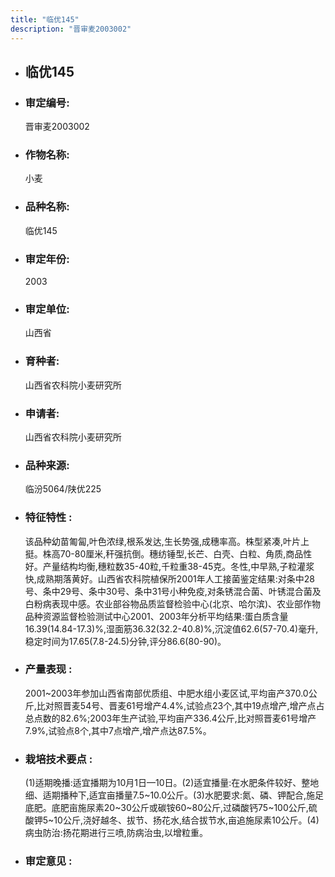 ```yaml
---
title: "临优145"
description: "晋审麦2003002"
---
```

* ## 临优145
* ###  审定编号:  
   晋审麦2003002

*  ### 作物名称:  
   小麦

*   ###  品种名称: 
    临优145

*   ### 审定年份: 
    2003

*   ### 审定单位:  
    山西省

*   ### 育种者:  
    山西省农科院小麦研究所

*   ### 申请者:  
    山西省农科院小麦研究所

*   ### 品种来源:  
    临汾5064/陕优225

*   ### 特征特性 : 
    该品种幼苗匍匐,叶色浓绿,根系发达,生长势强,成穗率高。株型紧凑,叶片上挺。株高70-80厘米,秆强抗倒。穗纺锤型,长芒、白壳、白粒、角质,商品性好。产量结构均衡,穗粒数35-40粒,千粒重38-45克。冬性,中早熟,子粒灌浆快,成熟期落黄好。山西省农科院植保所2001年人工接菌鉴定结果:对条中28号、条中29号、条中30号、条中31号小种免疫,对条锈混合菌、叶锈混合菌及白粉病表现中感。农业部谷物品质监督检验中心(北京、哈尔滨)、农业部作物品种资源监督检验测试中心2001、2003年分析平均结果:蛋白质含量16.39(14.84-17.3)%,湿面筋36.32(32.2-40.8)%,沉淀值62.6(57-70.4)毫升,稳定时间为17.65(7.8-24.5)分钟,评分86.6(80-90)。

*   ### 产量表现 : 
    2001~2003年参加山西省南部优质组、中肥水组小麦区试,平均亩产370.0公斤,比对照晋麦54号、晋麦61号增产4.4%,试验点23个,其中19点增产,增产点占总点数的82.6%;2003年生产试验,平均亩产336.4公斤,比对照晋麦61号增产7.9%,试验点8个,其中7点增产,增产点达87.5%。

*   ### 栽培技术要点 : 
    (1)适期晚播:适宜播期为10月1日—10日。(2)适宜播量:在水肥条件较好、整地细、适期播种下,适宜亩播量7.5~10.0公斤。(3)水肥要求:氮、磷、钾配合,施足底肥。底肥亩施尿素20~30公斤或碳铵60~80公斤,过磷酸钙75~100公斤,硫酸钾5~10公斤,浇好越冬、拔节、扬花水,结合拔节水,亩追施尿素10公斤。(4)病虫防治:扬花期进行三喷,防病治虫,以增粒重。

*   ### 审定意见 : 
    
